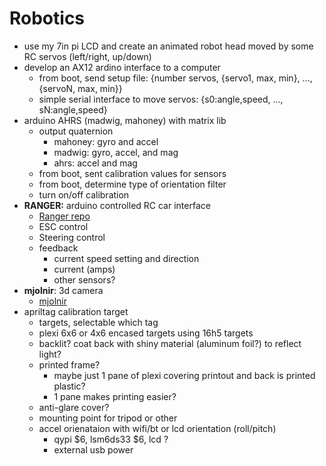 # Robotics

- use my 7in pi LCD and create an animated robot head moved by some RC servos (left/right, up/down)
- develop an AX12 ardino interface to a computer
    - from boot, send setup file: {number servos, {servo1, max, min}, ..., {servoN, max, min}}
    - simple serial interface to move servos: {s0:angle,speed, ..., sN:angle,speed}
- arduino AHRS (madwig, mahoney) with matrix lib
    - output quaternion
        - mahoney: gyro and accel
        - madwig: gyro, accel, and mag
        - ahrs: accel and mag
    - from boot, sent calibration values for sensors
    - from boot, determine type of orientation filter
    - turn on/off calibration
- **RANGER:** arduino controlled RC car interface
    - [Ranger repo](https://github.com/MomsFriendlyRobotCompany/ranger)
    - ESC control
    - Steering control
    - feedback
        - current speed setting and direction
        - current (amps)
        - other sensors?
- **mjolnir**: 3d camera
    - [mjolnir](https://github.com/MomsFriendlyRobotCompany/mjolnir)
- apriltag calibration target
    - targets, selectable which tag
    - plexi 6x6 or 4x6 encased targets using 16h5 targets
    - backlit? coat back with shiny material (aluminum foil?) to reflect light?
    - printed frame?
        - maybe just 1 pane of plexi covering printout and back is printed plastic?
        - 1 pane makes printing easier?
    - anti-glare cover?
    - mounting point for tripod or other
    - accel orienataion with wifi/bt or lcd orientation (roll/pitch)
        - qypi $6, lsm6ds33 $6, lcd ?
        - external usb power
